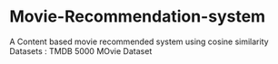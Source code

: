 # Movie-Recommendation-system
A Content based movie recommended system using cosine similarity
Datasets : TMDB 5000 MOvie Dataset
